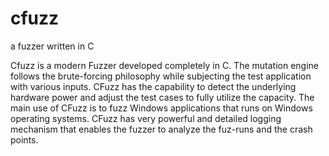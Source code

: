 # cfuzz
a fuzzer written in C

Cfuzz is a modern Fuzzer developed completely in C. The mutation engine follows the brute-forcing philosophy while subjecting the test application with various inputs. CFuzz has the capability to detect the underlying hardware power and adjust the test cases to fully utilize the capacity. The main use of CFuzz is to fuzz Windows applications that runs on Windows operating systems. CFuzz has very powerful and detailed logging mechanism that enables the fuzzer to analyze the fuz-runs and the crash points.
